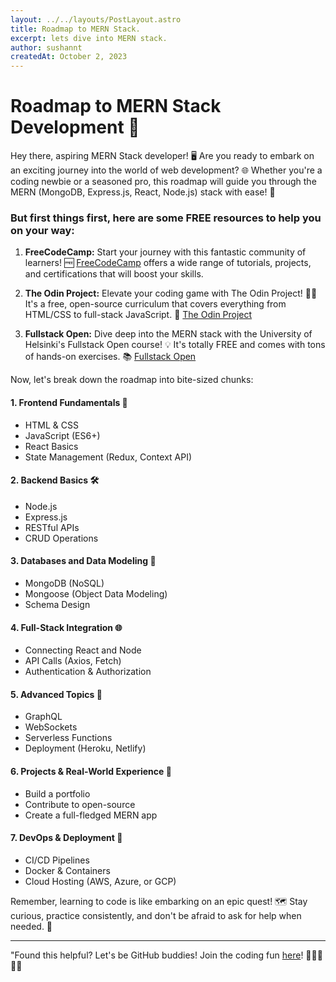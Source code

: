 ```yaml
---
layout: ../../layouts/PostLayout.astro
title: Roadmap to MERN Stack.
excerpt: lets dive into MERN stack.
author: sushannt
createdAt: October 2, 2023
---
```


# Roadmap to MERN Stack Development 🚀

Hey there, aspiring MERN Stack developer! 🖥️ Are you ready to embark on an exciting journey into the world of web development? 🌐 Whether you're a coding newbie or a seasoned pro, this roadmap will guide you through the MERN (MongoDB, Express.js, React, Node.js) stack with ease! 🌟

### But first things first, here are some FREE resources to help you on your way:

1. **FreeCodeCamp:** Start your journey with this fantastic community of learners! 🆓 [FreeCodeCamp](https://www.freecodecamp.org/) offers a wide range of tutorials, projects, and certifications that will boost your skills.

2. **The Odin Project:** Elevate your coding game with The Odin Project! 🧙‍♂️ It's a free, open-source curriculum that covers everything from HTML/CSS to full-stack JavaScript. 🌈 [The Odin Project](https://www.theodinproject.com/)

3. **Fullstack Open:** Dive deep into the MERN stack with the University of Helsinki's Fullstack Open course! 💡 It's totally FREE and comes with tons of hands-on exercises. 📚 [Fullstack Open](https://fullstackopen.com/)

Now, let's break down the roadmap into bite-sized chunks:

#### 1. Frontend Fundamentals 🌱

- HTML & CSS
- JavaScript (ES6+)
- React Basics
- State Management (Redux, Context API)

#### 2. Backend Basics 🛠️

- Node.js
- Express.js
- RESTful APIs
- CRUD Operations

#### 3. Databases and Data Modeling 💾

- MongoDB (NoSQL)
- Mongoose (Object Data Modeling)
- Schema Design

#### 4. Full-Stack Integration 🌐

- Connecting React and Node
- API Calls (Axios, Fetch)
- Authentication & Authorization

#### 5. Advanced Topics 🚀

- GraphQL
- WebSockets
- Serverless Functions
- Deployment (Heroku, Netlify)

#### 6. Projects & Real-World Experience 🏁

- Build a portfolio
- Contribute to open-source
- Create a full-fledged MERN app

#### 7. DevOps & Deployment 🧰

- CI/CD Pipelines
- Docker & Containers
- Cloud Hosting (AWS, Azure, or GCP)

Remember, learning to code is like embarking on an epic quest! 🗺️ Stay curious, practice consistently, and don't be afraid to ask for help when needed. 🙌

---

"Found this helpful? Let's be GitHub buddies! Join the coding fun [here](https://github.com/sushannt)! 🚀👩‍💻👨‍💻
